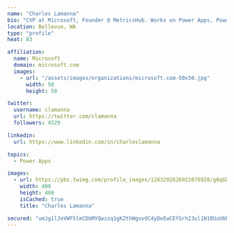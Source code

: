 ```yaml
---
name: "Charles Lamanna"
bio: "CVP at Microsoft, Founder @ MetricsHub. Works on Power Apps, Power Automate, Power Virtual Agent, Common Data Service and Dynamics 365."
location: Bellevue, WA
type: "profile"
heat: 83

affiliation:
  name: Microsoft
  domain: microsoft.com
  images:
    - url: "/assets/images/organizations/microsoft.com-50x50.jpg"
      width: 50
      height: 50

twitter:
  username: clamanna
  url: https://twitter.com/clamanna
  followers: 4529

linkedin:
  url: https://www.linkedin.com/in/charleslamanna

topics:
  - Power Apps

images:
  - url: https://pbs.twimg.com/profile_images/1263202626922876928/g6qGbHZ-_400x400.jpg
    width: 400
    height: 400
    isCached: true
    title: "Charles Lamanna"

secured: "umJg1lJeVWF5lmCDbMYQwzzq1gKZthWguvdC4yDeEwCEfGrh23ul1N10UuU6BBX2BNpHEvNTPxK7ZZUsEBU7KryLieeSlUN3tz152TlJCdHhAL8gDJzM4jhcnTixjnuW4eehKmvyPK3C2/YjE7I7V8cb13X9YKxam5n98PmQ9eHXBb2k/jbU3ELgUuLDfZEXVlT630M/XO1onlbmFujxqW2PG/YstbF5KcI3HWjbt30hiTlVosNEHvUaL6t3GRrh3vnnqeiaXJ9PVj8iH1lyx40JOHRwW/ejxPHck+71VRSa7o0cWKJ4rG6ZS6U198uH6C4BOXO/ZzuepX3KqEluMNXs0RCvH3YrA/VkZhWT32YsVIK7j79N4zZ8zaYlhktMSHrds0gvzKdlYXPstn3yKzHuftqdB3+3cRCJqcNaVA4=;654B/iDWbLGEOXaSI19q1A=="
---
```


